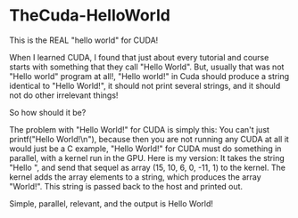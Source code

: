 # TheCuda-HelloWorld
This is the REAL "hello world" for CUDA!

When I learned CUDA, I found that just about every tutorial and course starts with something that they call "Hello World". But, usually that was not "Hello world" program at all!, "Hello world!" in Cuda should produce a string identical to "Hello World!", it should not print several strings, and it should not do other irrelevant things!

So how should it be?

The problem with "Hello World!" for CUDA is simply this: You can't just printf("Hello World!\n"), because then you are not running any CUDA at all it would just be a C example, "Hello World!" for CUDA must do something in parallel, with a kernel run in the GPU.
Here is my version: It takes the string "Hello ", and send that sequel as array (15, 10, 6, 0, -11, 1) to the kernel. The kernel adds the array elements to a string, which produces the array "World!". This string is passed back to the host and printed out.

Simple, parallel, relevant, and the output is Hello World!
